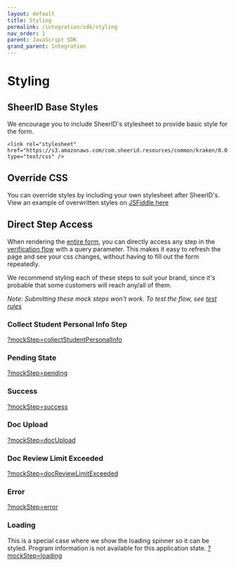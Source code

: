 ```yaml
---
layout: default
title: Styling
permalink: /integration/sdk/styling
nav_order: 1
parent: JavaScript SDK
grand_parent: Integration
---
```



# Styling

## SheerID Base Styles
We encourage you to include SheerID's stylesheet to provide basic style for the form.
```
<link rel="stylesheet" href="https://s3.amazonaws.com/com.sheerid.resources/common/kraken/0.0.2.sheerid.css" type="text/css" />
```

## Override CSS
You can override styles by including your own stylesheet after SheerID's.
View an example of overwritten styles on <a href="https://jsfiddle.net/AaronSheerID/n5h46dao/" target="_blank">JSFiddle here</a>


## Direct Step Access
When rendering the <a href="examples/entire-form.html" target="_blank">entire form</a>, you can directly access any step in the [verification flow](docs/flows) with a query parameter. This makes it easy to refresh the page and see your css changes, without having to fill out the form repeatedly.

We recommend styling each of these steps to suit your brand, since it's probable that some customers will reach any/all of them.

*Note: Submitting these mock steps won't work. To test the flow, see [test rules](docs/testRules)*

### Collect Student Personal Info Step
<a href="examples/entire-form.html?mockStep=collectStudentPersonalInfo" target="_blank">?mockStep=collectStudentPersonalInfo</a>


### Pending State
<a href="examples/entire-form.html?mockStep=pending" target="_blank">?mockStep=pending</a>


### Success
<a href="examples/entire-form.html?mockStep=success" target="_blank">?mockStep=success</a>


### Doc Upload
<a href="examples/entire-form.html?mockStep=docUpload" target="_blank">?mockStep=docUpload</a>


### Doc Review Limit Exceeded
<a href="examples/entire-form.html?mockStep=docReviewLimitExceeded" target="_blank">?mockStep=docReviewLimitExceeded</a>


### Error
<a href="examples/entire-form.html?mockStep=error" target="_blank">?mockStep=error</a>

### Loading
This is a special case where we show the loading spinner so it can be styled. Program information is not available for this application state.
<a href="examples/entire-form.html?mockStep=loading" target="_blank">?mockStep=loading</a>



